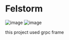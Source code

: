 # Felstorm

![image](https://img.zcool.cn/community/0175a85549a6d20000019ae941d3a4.jpg@1280w_1l_2o_100sh.jpg)
![image](https://symbols.getvecta.com/stencil_79/59_envoy-proxy-icon.11007cd6fb.png)

this project used grpc frame